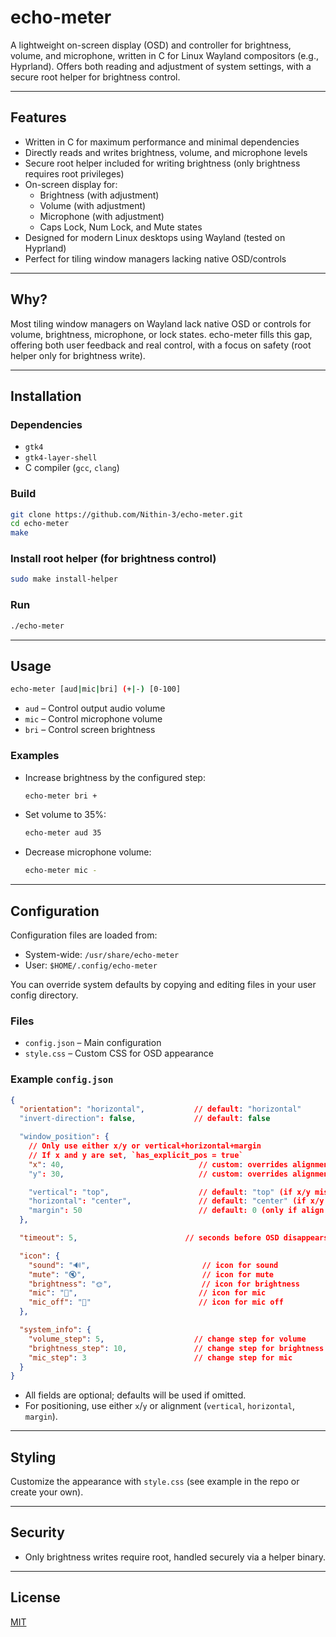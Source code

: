 # echo-meter

A lightweight on-screen display (OSD) and controller for brightness, volume, and microphone, written in C for Linux Wayland compositors (e.g., Hyprland). Offers both reading and adjustment of system settings, with a secure root helper for brightness control.

---

## Features

- Written in C for maximum performance and minimal dependencies
- Directly reads and writes brightness, volume, and microphone levels
- Secure root helper included for writing brightness (only brightness requires root privileges)
- On-screen display for:
  - Brightness (with adjustment)
  - Volume (with adjustment)
  - Microphone (with adjustment)
  - Caps Lock, Num Lock, and Mute states
- Designed for modern Linux desktops using Wayland (tested on Hyprland)
- Perfect for tiling window managers lacking native OSD/controls

---

## Why?

Most tiling window managers on Wayland lack native OSD or controls for volume, brightness, microphone, or lock states. echo-meter fills this gap, offering both user feedback and real control, with a focus on safety (root helper only for brightness write).

---

## Installation

### Dependencies

- `gtk4`
- `gtk4-layer-shell`
- C compiler (`gcc`, `clang`)

### Build

```sh
git clone https://github.com/Nithin-3/echo-meter.git
cd echo-meter
make
```

### Install root helper (for brightness control)

```sh
sudo make install-helper
```

### Run

```sh
./echo-meter
```

---

## Usage

```sh
echo-meter [aud|mic|bri] (+|-) [0-100]
```
- `aud` – Control output audio volume
- `mic` – Control microphone volume
- `bri` – Control screen brightness

### Examples
- Increase brightness by the configured step:
  ```sh
  echo-meter bri +
  ```
- Set volume to 35%:
  ```sh
  echo-meter aud 35
  ```
- Decrease microphone volume:
  ```sh
  echo-meter mic -
  ```

---

## Configuration

Configuration files are loaded from:
- System-wide: `/usr/share/echo-meter`
- User: `$HOME/.config/echo-meter`

You can override system defaults by copying and editing files in your user config directory.

### Files

- `config.json` – Main configuration
- `style.css` – Custom CSS for OSD appearance

### Example `config.json`

```json
{
  "orientation": "horizontal",           // default: "horizontal"
  "invert-direction": false,             // default: false

  "window_position": {
    // Only use either x/y or vertical+horizontal+margin
    // If x and y are set, `has_explicit_pos = true`
    "x": 40,                              // custom: overrides alignment
    "y": 30,                              // custom: overrides alignment

    "vertical": "top",                    // default: "top" (if x/y missing)
    "horizontal": "center",               // default: "center" (if x/y missing)
    "margin": 50                          // default: 0 (only if align used)
  },

  "timeout": 5,                        // seconds before OSD disappears

  "icon": {
    "sound": "🔊",                         // icon for sound
    "mute": "🔇",                          // icon for mute
    "brightness": "🌞",                    // icon for brightness
    "mic": "🎤",                           // icon for mic
    "mic_off": "🙊"                        // icon for mic off
  },

  "system_info": {
    "volume_step": 5,                    // change step for volume
    "brightness_step": 10,               // change step for brightness
    "mic_step": 3                        // change step for mic
  }
}
```

- All fields are optional; defaults will be used if omitted.
- For positioning, use either `x`/`y` or alignment (`vertical`, `horizontal`, `margin`).

---

## Styling

Customize the appearance with `style.css` (see example in the repo or create your own).

---

## Security

- Only brightness writes require root, handled securely via a helper binary.

---

## License

[MIT](LICENSE)
